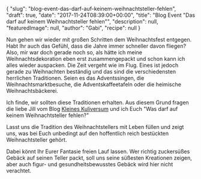{
    "slug": "blog-event-das-darf-auf-keinem-weihnachtsteller-fehlen",
    "draft": true,
    "date": "2017-11-24T08:39:00+00:00",
    "title": "Blog Event \"Das darf auf keinem Weihnachtsteller fehlen\"",
    "description": null,
    "featuredImage": null,
    "author": "Gabi",
    "recipe": null
}

Nun gehen wir wieder mit großen Schritten dem Weihnachtsfest entgegen. Habt Ihr auch das Gefühl, dass die Jahre immer schneller davon fliegen? Also, mir war doch gerade noch so, als hätte ich meine Weihnachtsdekoration eben erst zusammengepackt und schon kann ich alles wieder auspacken. Die Zeit vergeht wie im Flug. Eines ist jedoch gerade zu Weihnachten beständig und das sind die verschiedensten herrlichen Traditionen. Seien es das Adventssingen, die Weihnachtsmarktbesuche, die Adventskaffeetafeln oder die heimische Weihnachtsbäckerei.

Ich finde, wir sollten diese Traditionen erhalten. Aus diesem Grund fragen die liebe Jill vom Blog [Kleines Kuliversum](http://www.kleineskuliversum.com/ "Kleines Kuliversum") und ich Euch "Was darf auf keinem Weihnachtsteller fehlen?"

Lasst uns die Tradition des Weihnachtstellers mit Leben füllen und zeigt uns, was bei Euch unbedingt auf den hoffentlich reich bestückten Weihnachtsteller gehört.

Dabei könnt Ihr Eurer Fantasie freien Lauf lassen. Wer richtig zuckersüßes Gebäck auf seinen Teller packt, soll uns seine süßesten Kreationen zeigen, aber auch figur- und gesundheitsbewusstes Gebäck wird hier nicht verachtet.